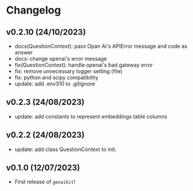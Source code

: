 # Changelog

<!--next-version-placeholder-->

## v0.2.10 (24/10/2023)
 - docs(QuestionContext): pass Opan Ai's APIError message and code as answer
 - docs: change openai's error message
 - fix(QuestionContext): handle openai's bad gateway error
 - fix: remove unnecessary logger setting (file)
 - fix: python and scipy compatibility
 - update: add .env310 to .gitignore
## v0.2.3 (24/08/2023)

- update: add constants to represent embeddings table columns

## v0.2.2 (24/08/2023)

- update: add class QuestionContext to init.

## v0.1.0 (12/07/2023)

- First release of `genaikit`!